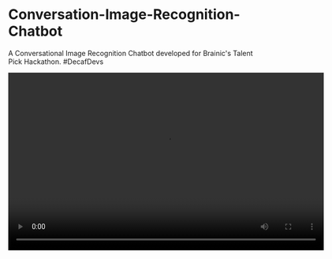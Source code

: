 # Conversation-Image-Recognition-Chatbot
A Conversational Image Recognition Chatbot developed for Brainic's Talent Pick Hackathon. #DecafDevs

<video width="640" height="360" controls>
  <source src="hackathon.mp4" type="video/mp4">
  Your browser does not support the video tag.
</video>
